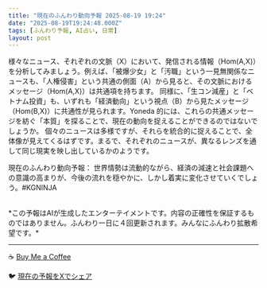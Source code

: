 ```yaml
---
title: "現在のふんわり動向予報 2025-08-19 19:24"
date: "2025-08-19T19:24:48.000Z"
tags: [ふんわり予報, AI占い, 日常]
layout: post
---
```


様々なニュース、それぞれの文脈（X）において、発信される情報（Hom(A,X)）を分析してみましょう。例えば、「被爆少女」と「汚職」という一見無関係なニュースも、「人権侵害」という共通の側面（A）から見ると、その文脈におけるメッセージ（Hom(A,X)）は共通項を持ちます。  同様に、「生コン減産」と「ベトナム投資」も、いずれも「経済動向」という視点（B）から見たメッセージ（Hom(B,X)）に共通性が見られます。Yoneda 的には、これらの共通メッセージを紡ぐ「本質」を探ることで、現在の動向を捉えることができるのではないでしょうか。  個々のニュースは多様ですが、それらを統合的に捉えることで、全体像が見えてくるはずです。まるで、それぞれのニュースが、異なるレンズを通して同じ現実を映し出しているかのようです。


現在のふんわり動向予報：
世界情勢は流動的ながら、経済の減速と社会課題への意識の高まりが、今後の流れを穏やかに、しかし着実に変化させていくでしょう。#KGNINJA

<br>
*この予報はAIが生成したエンターテイメントです。内容の正確性を保証するものではありません。ふんわり一日に４回更新されます。みんなにふんわり拡散希望です。*

---
☕️ [Buy Me a Coffee](https://www.buymeacoffee.com/kgninja)

🐦 [現在の予報をXでシェア](https://twitter.com/intent/tweet?text=%E7%8F%BE%E5%9C%A8%E3%81%AE%E3%81%B5%E3%82%93%E3%82%8F%E3%82%8A%E4%BA%88%E5%A0%B1%3A%20%E3%80%8C%E6%A7%98%E3%80%85%E3%81%AA%E3%83%8B%E3%83%A5%E3%83%BC%E3%82%B9%E3%80%81%E3%81%9D%E3%82%8C%E3%81%9E%E3%82%8C%E3%81%AE%E6%96%87%E8%84%88%EF%BC%88X%EF%BC%89%E3%81%AB%E3%81%8A%E3%81%84%E3%81%A6%E3%80%81%E7%99%BA%E4%BF%A1%E3%81%95%E3%82%8C%E3%82%8B%E6%83%85%E5%A0%B1%EF%BC%88Hom(A%2CX)%EF%BC%89%E3%82%92%E5%88%86%E6%9E%90%E3%81%97%E3%81%A6%E3%81%BF%E3%81%BE%E3%81%97%E3%82%87%E3%81%86%E3%80%82%E3%80%8D%23KGNINJA%20%E7%B6%9A%E3%81%8D%E3%81%AF%E3%83%96%E3%83%AD%E3%82%B0%E3%81%A7%EF%BC%81%F0%9F%91%87&url=https%3A%2F%2Fkg-ninja.github.io%2FFunwariyoso%2F)
